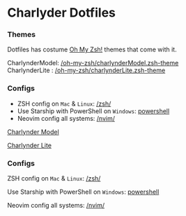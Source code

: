 # Charlyder Dotfiles

### Themes

Dotfiles has costume [Oh My Zsh!](https://ohmyz.sh/) themes that come with it.

CharlynderModel: [/oh-my-zsh/charlynderModel.zsh-theme](/oh-my-zsh/charlynderModel.zsh-theme) \
CharlynderLite : [/oh-my-zsh/charlynderLite.zsh-theme](/oh-my-zsh/charlynderLite.zsh-theme)

### Configs

- ZSH config on `Mac` & `Linux`: [/zsh/](/zsh/.zshrc)
- Use Starship with PowerShell on `Windows`: [powershell](/powershell/Microsoft.PowerShell_profile.ps1)
- Neovim config all systems: [/nvim/](/nvim/)

[Charlynder Model](/oh-my-zsh/charlynderModel.zsh-theme)



[Charlynder Lite](/oh-my-zsh/charlynderLite.zsh-theme)

### Configs

ZSH config on `Mac` & `Linux`: [/zsh/](/zsh/.zshrc)

Use Starship with PowerShell on `Windows`: [powershell](/powershell/Microsoft.PowerShell_profile.ps1)

Neovim config all systems: [/nvim/](/nvim/)

